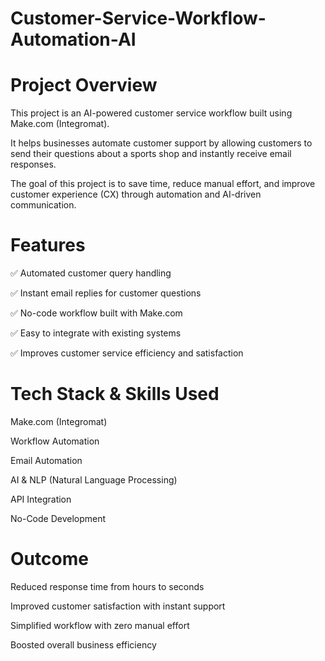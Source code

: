 # Customer-Service-Workflow-Automation-AI

# Project Overview

This project is an AI-powered customer service workflow built using Make.com (Integromat).

It helps businesses automate customer support by allowing customers to send their questions about a sports shop and instantly receive email responses.

The goal of this project is to save time, reduce manual effort, and improve customer experience (CX) through automation and AI-driven communication.

# Features

✅ Automated customer query handling

✅ Instant email replies for customer questions

✅ No-code workflow built with Make.com

✅ Easy to integrate with existing systems

✅ Improves customer service efficiency and satisfaction

# Tech Stack & Skills Used

Make.com (Integromat)

Workflow Automation

Email Automation

AI & NLP (Natural Language Processing)

API Integration

No-Code Development

# Outcome

Reduced response time from hours to seconds

Improved customer satisfaction with instant support

Simplified workflow with zero manual effort

Boosted overall business efficiency
